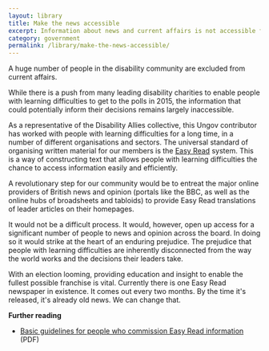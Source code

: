 ```yaml
---
layout: library
title: Make the news accessible
excerpt: Information about news and current affairs is not accessible for many people. Major news outlets could do a better job of providing high-profile content in more accessible formats.
category: government
permalink: /library/make-the-news-accessible/
---
```


A huge number of people in the disability community are excluded from current affairs.

While there is a push from many leading disability charities to enable people with learning difficulties to get to the polls in 2015, the information that could potentially inform their decisions remains largely inaccessible.

As a representative of the Disability Allies collective, this Ungov contributor has worked with people with learning difficulties for a long time, in a number of different organisations and sectors. The universal standard of organising written material for our members is the <a href="http://www.easy-read-online.co.uk/what-do-we-do/easy-read-documents.aspx">Easy Read</a> system. This is a way of constructing text that allows people with learning difficulties the chance to access information easily and efficiently.

A revolutionary step for our community would be to entreat the major online providers of British news and opinion (portals like the BBC, as well as the online hubs of broadsheets and tabloids) to provide Easy Read translations of leader articles on their homepages.

It would not be a difficult process. It would, however, open up access for a significant number of people to news and opinion across the board. In doing so it would strike at the heart of an enduring prejudice. The prejudice that people with learning difficulties are inherently disconnected from the way the world works and the decisions their leaders take.

With an election looming, providing education and insight to enable the fullest possible franchise is vital. Currently there is one Easy Read newspaper in existence. It comes out every two months. By the time it's released, it's already old news. We can change that.

**Further reading**

- [Basic guidelines for people who commission Easy Read information](http://www.easy-read-online.co.uk/media/10612/comm%20basic%20guidelines%20for%20people%20who%20commission%20easy%20read%20info.pdf) (PDF)